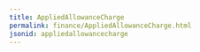 ```yaml
---
title: AppliedAllowanceCharge
permalink: finance/AppliedAllowanceCharge.html
jsonid: appliedallowancecharge
---
```

